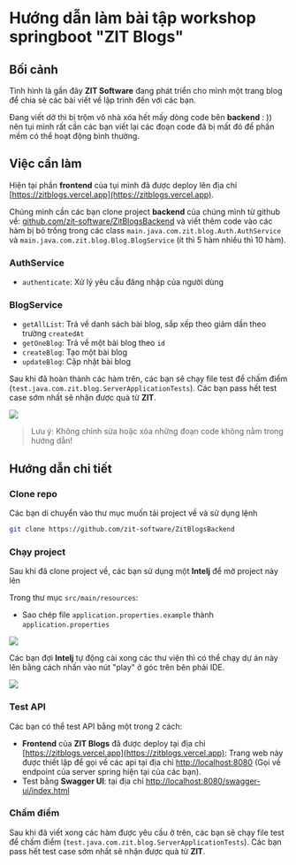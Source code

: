 # Hướng dẫn làm bài tập workshop springboot "ZIT Blogs"

## Bối cảnh

Tình hình là gần đây **ZIT Software** đang phát triển cho mình một trang blog để chia sẻ các bài viết về lập trình đến với các bạn.

Đang viết dở thì bị trộm vô nhà xóa hết mấy dòng code bên **backend** : )) nên tụi mình rất cần các bạn viết lại các đoạn code đã bị mất đó để phần mềm có thể hoạt động bình thường.

## Việc cần làm

Hiện tại phần **frontend** của tụi mình đã được deploy lên địa chỉ [https://zitblogs.vercel.app](https://zitblogs.vercel.app).

Chúng mình cần các bạn clone project **backend** của chúng mình từ github về: [github.com/zit-software/ZitBlogsBackend](github.com/zit-software/ZitBlogsBackend) và viết thêm code vào các hàm bị bỏ trống trong các class `main.java.com.zit.blog.Auth.AuthService` và `main.java.com.zit.blog.Blog.BlogService` (ít thì 5 hàm nhiều thì 10 hàm).

### AuthService

- `authenticate`: Xử lý yêu cầu đăng nhập của người dùng

### BlogService

- `getAllList`: Trả về danh sách bài blog, sắp xếp theo giảm dần theo trường `createdAt`
- `getOneBlog`: Trả về một bài blog theo `id`
- `createBlog`: Tạo một bài blog
- `updateBlog`: Cập nhật bài blog


Sau khi đã hoàn thành các hàm trên, các bạn sẽ chạy file test để chấm điểm (`test.java.com.zit.blog.ServerApplicationTests`). Các bạn pass hết test case sớm nhất sẽ nhận được quà từ **ZIT**.

![](https://mermaid.ink/img/pako:eNqVkbFuAjEMhl8l8gwvkK0VK12qblmsi--IlEuQ4xSh494dQ0A99RbwEvt3ZH32P0GXPYEF4l3AgXF0yWj8FGJzuWy3eTKfMQ_WVFVcWnSnlt8iJDHB_9VFOKTB9DXGLxxp1aARQ1yp-IuCvJKPWMop82L8DoVMx6SP_5B_ej36ppvWmJ_QtzVegJYgcU3c5SSU5F2GBQJsYCTWxb1e-47hQA6k1wGrqaceaxQHLs36Favk73PqwApX2kCb-LAIbI-xqEo-SOZ9c_Bu5HwF0-aPEw?type=png)

> Lưu ý: Không chỉnh sửa hoặc xóa những đoạn code không nằm trong hướng dẫn!

## Hướng dẫn chi tiết

### Clone repo

Các bạn di chuyển vào thư mục muốn tải project về và sử dụng lệnh

```sh
git clone https://github.com/zit-software/ZitBlogsBackend
```

### Chạy project

Sau khi đã clone project về, các bạn sử dụng một **Intelj** để mở project này lên

Trong thư mục `src/main/resources`:
- Sao chép file `application.properties.example` thành `application.properties`

![](https://i.ibb.co/gVngfN4/Screenshot-from-2023-09-12-19-32-03.png)

Các bạn đợi **Intelj** tự động cài xong các thư viện thì có thể chạy dự án này lên bằng cách nhấn vào nút "play" ở góc trên bên phải IDE.

![](https://i.ibb.co/rpVtx7Y/Screenshot-from-2023-09-12-19-35-36.png)

### Test API

Các bạn có thể test API bằng một trong 2 cách:

- **Frontend** của **ZIT Blogs** đã được deploy tại địa chỉ [https://zitblogs.vercel.app](https://zitblogs.vercel.app): Trang web này được thiết lập để gọi về các api tại địa chỉ [http://localhost:8080](http://localhost:8080) (Gọi về endpoint của server spring hiện tại của các bạn).
- Test bằng **Swagger UI**: tại địa chỉ [http://localhost:8080/swagger-ui/index.html](http://localhost:8080/swagger-ui/index.html)

### Chấm điểm

Sau khi đã viết xong các hàm được yêu cầu ở trên, các bạn sẽ chạy file test để chấm điểm (`test.java.com.zit.blog.ServerApplicationTests`). Các bạn pass hết test case sớm nhất sẽ nhận được quà từ **ZIT**.
